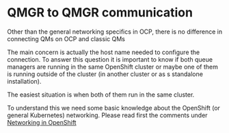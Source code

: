 
# QMGR to QMGR communication

Other than the general networking specifics in OCP, there is no difference in connecting QMs on OCP and classic QMs

The main concern is actually the host name needed to configure the connection. To answer this question it is important to know if both queue managers are running in the same OpenShift cluster or maybe one of them is running outside of the cluster (in another cluster or as s standalone installation).

The easiest situation is when both of them run in the same cluster. 

To understand this we need some basic knowledge about the OpenShift (or general Kubernetes) networking. Please read first the comments under [Networking in OpenShift](../networking-in-openshift)

